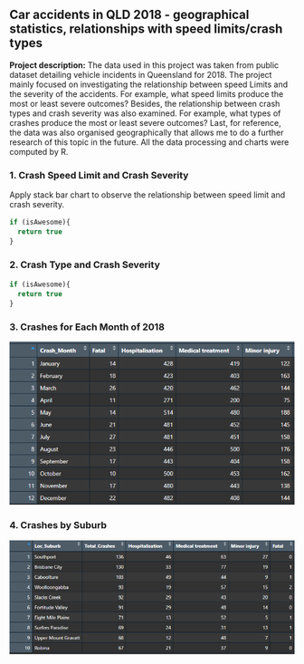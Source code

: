 ## Car accidents in QLD 2018 - geographical statistics, relationships with speed limits/crash types

**Project description:** The data used in this project was taken from public dataset detailing vehicle incidents in Queensland for 2018. The project mainly focused on investigating the relationship between speed Limits and the severity of the accidents. For example, what speed limits produce the most or least severe outcomes? Besides, the relationship between crash types and crash severity was also examined. For example, what types of crashes produce the most or least severe outcomes? Last, for reference, the data was also organised geographically that allows me to do a further research of this topic in the future. All the data processing and charts were computed by R.

### 1. Crash Speed Limit and Crash Severity

Apply stack bar chart to observe the relationship between speed limit and crash severity. 

```javascript
if (isAwesome){
  return true
}
```

### 2. Crash Type and Crash Severity

```javascript
if (isAwesome){
  return true
}
```

### 3. Crashes for Each Month of 2018

<img src="images/car_accident_month.png?raw=true"/>

### 4. Crashes by Suburb

<img src="images/car_accident_suburb.png?raw=true"/>
